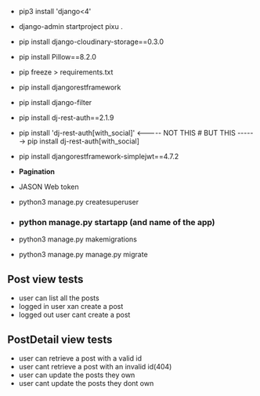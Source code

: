 - pip3 install 'django<4'
- django-admin startproject pixu .
- pip install django-cloudinary-storage==0.3.0
- pip install Pillow==8.2.0
- pip freeze > requirements.txt
- pip install djangorestframework
- pip install django-filter
- pip install dj-rest-auth==2.1.9

- pip install 'dj-rest-auth[with_social]'  <----- NOT THIS  #  BUT THIS ------>  pip install dj-rest-auth[with_social]

- pip install djangorestframework-simplejwt==4.7.2
-  **Pagination**
- JASON Web token 
- python3 manage.py createsuperuser

- ### python manage.py startapp (and name of the app)
- python3 manage.py makemigrations
- python3 manage.py manage.py migrate
## Post view tests
  - user can list all the posts
  - logged in user xan create a post
  - logged out user cant create a post

## PostDetail view tests
  - user can retrieve a post with a valid id
  - user cant retrieve a post with an invalid id(404)
  - user can update the posts they own
  - user cant update the posts they dont own
   